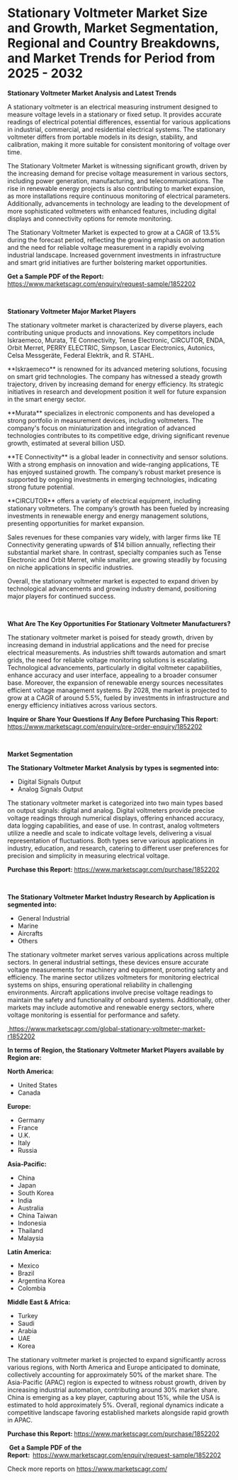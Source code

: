 <p><h1>Stationary Voltmeter Market Size and Growth, Market Segmentation, Regional and Country Breakdowns, and Market Trends for Period from 2025 -  2032</h1></p><p><strong>Stationary Voltmeter Market Analysis and Latest Trends</strong></p>
<p><p>A stationary voltmeter is an electrical measuring instrument designed to measure voltage levels in a stationary or fixed setup. It provides accurate readings of electrical potential differences, essential for various applications in industrial, commercial, and residential electrical systems. The stationary voltmeter differs from portable models in its design, stability, and calibration, making it more suitable for consistent monitoring of voltage over time.</p><p>The Stationary Voltmeter Market is witnessing significant growth, driven by the increasing demand for precise voltage measurement in various sectors, including power generation, manufacturing, and telecommunications. The rise in renewable energy projects is also contributing to market expansion, as more installations require continuous monitoring of electrical parameters. Additionally, advancements in technology are leading to the development of more sophisticated voltmeters with enhanced features, including digital displays and connectivity options for remote monitoring.</p><p>The Stationary Voltmeter Market is expected to grow at a CAGR of 13.5% during the forecast period, reflecting the growing emphasis on automation and the need for reliable voltage measurement in a rapidly evolving industrial landscape. Increased government investments in infrastructure and smart grid initiatives are further bolstering market opportunities.</p></p>
<p><strong>Get a Sample PDF of the Report:&nbsp;</strong> <a href="https://www.marketscagr.com/enquiry/request-sample/1852202?utm_campaign=2991&utm_medium=2&utm_source=Github&utm_content=ia&utm_term=27032025&utm_id=stationary-voltmeter">https://www.marketscagr.com/enquiry/request-sample/1852202</a></p>
<p>&nbsp;</p>
<p><strong>Stationary Voltmeter Major Market Players</strong></p>
<p><p>The stationary voltmeter market is characterized by diverse players, each contributing unique products and innovations. Key competitors include Iskraemeco, Murata, TE Connectivity, Tense Electronic, CIRCUTOR, ENDA, Orbit Merret, PERRY ELECTRIC, Simpson, Lascar Electronics, Autonics, Celsa Messgeräte, Federal Elektrik, and R. STAHL.</p><p>**Iskraemeco** is renowned for its advanced metering solutions, focusing on smart grid technologies. The company has witnessed a steady growth trajectory, driven by increasing demand for energy efficiency. Its strategic initiatives in research and development position it well for future expansion in the smart energy sector.</p><p>**Murata** specializes in electronic components and has developed a strong portfolio in measurement devices, including voltmeters. The company's focus on miniaturization and integration of advanced technologies contributes to its competitive edge, driving significant revenue growth, estimated at several billion USD.</p><p>**TE Connectivity** is a global leader in connectivity and sensor solutions. With a strong emphasis on innovation and wide-ranging applications, TE has enjoyed sustained growth. The company’s robust market presence is supported by ongoing investments in emerging technologies, indicating strong future potential.</p><p>**CIRCUTOR** offers a variety of electrical equipment, including stationary voltmeters. The company’s growth has been fueled by increasing investments in renewable energy and energy management solutions, presenting opportunities for market expansion.</p><p>Sales revenues for these companies vary widely, with larger firms like TE Connectivity generating upwards of $14 billion annually, reflecting their substantial market share. In contrast, specialty companies such as Tense Electronic and Orbit Merret, while smaller, are growing steadily by focusing on niche applications in specific industries.</p><p>Overall, the stationary voltmeter market is expected to expand driven by technological advancements and growing industry demand, positioning major players for continued success.</p></p>
<p>&nbsp;</p>
<p><strong>What Are The Key Opportunities For Stationary Voltmeter Manufacturers?</strong></p>
<p><p>The stationary voltmeter market is poised for steady growth, driven by increasing demand in industrial applications and the need for precise electrical measurements. As industries shift towards automation and smart grids, the need for reliable voltage monitoring solutions is escalating. Technological advancements, particularly in digital voltmeter capabilities, enhance accuracy and user interface, appealing to a broader consumer base. Moreover, the expansion of renewable energy sources necessitates efficient voltage management systems. By 2028, the market is projected to grow at a CAGR of around 5.5%, fueled by investments in infrastructure and energy efficiency initiatives across various sectors.</p></p>
<p><strong>Inquire or Share Your Questions If Any Before Purchasing This Report:</strong> <a href="https://www.marketscagr.com/enquiry/pre-order-enquiry/1852202?utm_campaign=2991&utm_medium=2&utm_source=Github&utm_content=ia&utm_term=27032025&utm_id=stationary-voltmeter">https://www.marketscagr.com/enquiry/pre-order-enquiry/1852202</a></p>
<p>&nbsp;</p>
<p><strong>Market Segmentation</strong></p>
<p><strong>The Stationary Voltmeter Market Analysis by types is segmented into:</strong></p>
<p><ul><li>Digital Signals Output</li><li>Analog Signals Output</li></ul></p>
<p><p>The stationary voltmeter market is categorized into two main types based on output signals: digital and analog. Digital voltmeters provide precise voltage readings through numerical displays, offering enhanced accuracy, data logging capabilities, and ease of use. In contrast, analog voltmeters utilize a needle and scale to indicate voltage levels, delivering a visual representation of fluctuations. Both types serve various applications in industry, education, and research, catering to different user preferences for precision and simplicity in measuring electrical voltage.</p></p>
<p><strong>Purchase this Report:&nbsp;</strong><a href="https://www.marketscagr.com/purchase/1852202?utm_campaign=2991&utm_medium=2&utm_source=Github&utm_content=ia&utm_term=27032025&utm_id=stationary-voltmeter">https://www.marketscagr.com/purchase/1852202</a></p>
<p>&nbsp;</p>
<p><strong>The Stationary Voltmeter Market Industry Research by Application is segmented into:</strong></p>
<p><ul><li>General Industrial</li><li>Marine</li><li>Aircrafts</li><li>Others</li></ul></p>
<p><p>The stationary voltmeter market serves various applications across multiple sectors. In general industrial settings, these devices ensure accurate voltage measurements for machinery and equipment, promoting safety and efficiency. The marine sector utilizes voltmeters for monitoring electrical systems on ships, ensuring operational reliability in challenging environments. Aircraft applications involve precise voltage readings to maintain the safety and functionality of onboard systems. Additionally, other markets may include automotive and renewable energy sectors, where voltage monitoring is essential for performance and safety.</p></p>
<p><a href="https://www.marketscagr.com/global-stationary-voltmeter-market-r1852202?utm_campaign=2991&utm_medium=2&utm_source=Github&utm_content=ia&utm_term=27032025&utm_id=stationary-voltmeter">&nbsp;https://www.marketscagr.com/global-stationary-voltmeter-market-r1852202</a></p>
<p><strong>In terms of Region, the Stationary Voltmeter Market Players available by Region are:</strong></p>
<p>
    <p> <strong> North America: </strong>
        <ul>
            <li>United States</li>
            <li>Canada</li>
        </ul>
        </p> 
    <p> <strong> Europe: </strong>
        <ul>
            <li>Germany</li>
            <li>France</li>
            <li>U.K.</li>
            <li>Italy</li>
            <li>Russia</li>
        </ul>
        </p> 
    <p> <strong> Asia-Pacific: </strong>
        <ul>
            <li>China</li>
            <li>Japan</li>
            <li>South Korea</li>
            <li>India</li>
            <li>Australia</li>
            <li>China Taiwan</li>
            <li>Indonesia</li>
            <li>Thailand</li>
            <li>Malaysia</li>
        </ul>
        </p> 
    <p> <strong> Latin America: </strong>
        <ul>
            <li>Mexico</li>
            <li>Brazil</li>
            <li>Argentina Korea</li>
            <li>Colombia</li>
        </ul>
        </p> 
    <p> <strong> Middle East & Africa: </strong>
        <ul>
            <li>Turkey</li>
            <li>Saudi</li>
            <li>Arabia</li>
            <li>UAE</li>
            <li>Korea</li>
        </ul>
    </p>
    </p>
<p><p>The stationary voltmeter market is projected to expand significantly across various regions, with North America and Europe anticipated to dominate, collectively accounting for approximately 50% of the market share. The Asia-Pacific (APAC) region is expected to witness robust growth, driven by increasing industrial automation, contributing around 30% market share. China is emerging as a key player, capturing about 15%, while the USA is estimated to hold approximately 5%. Overall, regional dynamics indicate a competitive landscape favoring established markets alongside rapid growth in APAC.</p></p>
<p><strong>Purchase this Report: </strong><a href="https://www.marketscagr.com/purchase/1852202?utm_campaign=2991&utm_medium=2&utm_source=Github&utm_content=ia&utm_term=27032025&utm_id=stationary-voltmeter">https://www.marketscagr.com/purchase/1852202</a></p>
<p>&nbsp;<strong>Get a Sample PDF of the Report:&nbsp;&nbsp;</strong><a href="https://www.marketscagr.com/enquiry/request-sample/1852202?utm_campaign=2991&utm_medium=2&utm_source=Github&utm_content=ia&utm_term=27032025&utm_id=stationary-voltmeter">https://www.marketscagr.com/enquiry/request-sample/1852202</a></p>
<p><strong></strong></p>
<p>Check more reports on <a href="https://www.marketscagr.com/?utm_campaign=2991&utm_medium=2&utm_source=Github&utm_content=ia&utm_term=27032025&utm_id=stationary-voltmeter">https://www.marketscagr.com/</a></p>